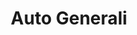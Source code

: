 ---
title: "Auto Generali"
url: /ciudad-autonoma-de-buenos-aires/auto-generali-juramento/
shop: Autowerkstatt
---
